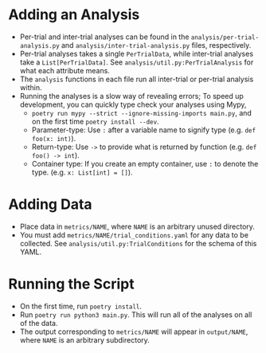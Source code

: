 ﻿# Adding an Analysis
- Per-trial and inter-trial analyses can be found in the `analysis/per-trial-analysis.py` and `analysis/inter-trial-analysis.py` files, respectively.
- Per-trial analyses takes a single `PerTrialData`, while inter-trial analyses take a `List[PerTrialData]`. See `analysis/util.py:PerTrialAnalysis` for what each attribute means.
- The `analysis` functions in each file run all inter-trial or per-trial analysis within. 
- Running the analyses is a slow way of revealing errors; To speed up development, you can quickly type check your analyses using Mypy,
  - `poetry run mypy --strict --ignore-missing-imports main.py`, and on the first time `poetry install --dev`.
  - Parameter-type: Use `:` after a variable name to signify type (e.g. `def foo(x: int)`).
  - Return-type: Use `->` to provide what is returned by function (e.g. `def foo() -> int`).
  - Container type: If you create an empty container, use `:` to denote the type. (e.g. `x: List[int] = []`).

# Adding Data
- Place data in `metrics/NAME`, where `NAME` is an arbitrary unused directory.
- You must add `metrics/NAME/trial_conditions.yaml` for any data to be collected. See `analysis/util.py:TrialConditions` for the schema of this YAML.

# Running the Script
- On the first time, run `poetry install`.
- Run `poetry run python3 main.py`. This will run all of the analyses on all of the data.
- The output corresponding to `metrics/NAME` will appear in `output/NAME`, where `NAME` is an arbitrary subdirectory.
